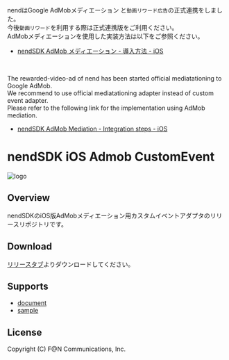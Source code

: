 nendはGoogle AdMobメディエーション と`動画リワード広告`の正式連携をしました。  
今後`動画リワード`を利用する際は正式連携版をご利用ください。  
AdMobメディエーションを使用した実装方法は以下をご参照ください。
* [nendSDK AdMob メディエーション - 導入方法 - iOS](https://github.com/fan-ADN/nendSDK-admob-mediation/wiki/iOS)

<br>

The rewarded-video-ad of nend has been started official mediatationing to Google AdMob.  
We recommend to use official mediatationing adapter instead of custom event adapter.  
Please refer to the following link for the implementation using AdMob mediation.
* [nendSDK AdMob Mediation - Integration steps - iOS](https://github.com/fan-ADN/nendSDK-admob-mediation/wiki/iOS_en)

# nendSDK iOS Admob CustomEvent

![logo](https://user-images.githubusercontent.com/9563381/31269103-17daebce-aaba-11e7-9899-742435c4ef20.png)

## Overview

nendSDKのiOS版AdMobメディエーション用カスタムイベントアダプタのリリースリポジトリです。

## Download

[リリースタブ](https://github.com/fan-ADN/nendSDK-iOS-AdmobCustomEvent-pub/releases)よりダウンロードしてください。

## Supports

* [document](https://github.com/fan-ADN/nendSDK-iOS-CustomEvent/wiki)
* [sample](https://github.com/fan-ADN/nendSDK-iOS-CustomEvent)

## License
Copyright (C) F@N Communications, Inc.
